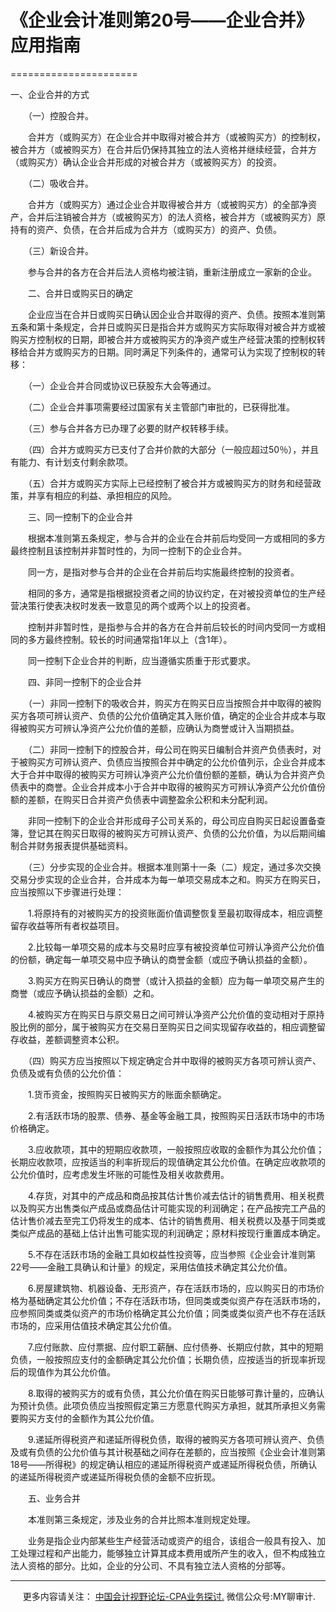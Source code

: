 ﻿# 《企业会计准则第20号——企业合并》应用指南
======================

一、企业合并的方式

　　（一）控股合并。

　　合并方（或购买方）在企业合并中取得对被合并方（或被购买方）的控制权，被合并方（或被购买方）在合并后仍保持其独立的法人资格并继续经营，合并方（或购买方）确认企业合并形成的对被合并方（或被购买方）的投资。

　　（二）吸收合并。

　　合并方（或购买方）通过企业合并取得被合并方（或被购买方）的全部净资产，合并后注销被合并方（或被购买方）的法人资格，被合并方（或被购买方）原持有的资产、负债，在合并后成为合并方（或购买方）的资产、负债。

　　（三）新设合并。

　　参与合并的各方在合并后法人资格均被注销，重新注册成立一家新的企业。

　　二、合并日或购买日的确定

　　企业应当在合并日或购买日确认因企业合并取得的资产、负债。按照本准则第五条和第十条规定，合并日或购买日是指合并方或购买方实际取得对被合并方或被购买方控制权的日期，即被合并方或被购买方的净资产或生产经营决策的控制权转移给合并方或购买方的日期。同时满足下列条件的，通常可认为实现了控制权的转移：

　　（一）企业合并合同或协议已获股东大会等通过。

　　（二）企业合并事项需要经过国家有关主管部门审批的，已获得批准。

　　（三）参与合并各方已办理了必要的财产权转移手续。

　　（四）合并方或购买方已支付了合并价款的大部分（一般应超过50％），并且有能力、有计划支付剩余款项。

　　（五）合并方或购买方实际上已经控制了被合并方或被购买方的财务和经营政策，并享有相应的利益、承担相应的风险。

　　三、同一控制下的企业合并

　　根据本准则第五条规定，参与合并的企业在合并前后均受同一方或相同的多方最终控制且该控制并非暂时性的，为同一控制下的企业合并。

　　同一方，是指对参与合并的企业在合并前后均实施最终控制的投资者。

　　相同的多方，通常是指根据投资者之间的协议约定，在对被投资单位的生产经营决策行使表决权时发表一致意见的两个或两个以上的投资者。

　　控制并非暂时性，是指参与合并的各方在合并前后较长的时间内受同一方或相同的多方最终控制。较长的时间通常指1年以上（含1年）。

　　同一控制下企业合并的判断，应当遵循实质重于形式要求。

　　四、非同一控制下的企业合并

　　（一）非同一控制下的吸收合并，购买方在购买日应当按照合并中取得的被购买方各项可辨认资产、负债的公允价值确定其入账价值，确定的企业合并成本与取得被购买方可辨认净资产公允价值的差额，应确认为商誉或计入当期损益。

　　（二）非同一控制下的控股合并，母公司在购买日编制合并资产负债表时，对于被购买方可辨认资产、负债应当按照合并中确定的公允价值列示，企业合并成本大于合并中取得的被购买方可辨认净资产公允价值份额的差额，确认为合并资产负债表中的商誉。企业合并成本小于合并中取得的被购买方可辨认净资产公允价值份额的差额，在购买日合并资产负债表中调整盈余公积和未分配利润。

　　非同一控制下的企业合并形成母子公司关系的，母公司应自购买日起设置备查簿，登记其在购买日取得的被购买方可辨认资产、负债的公允价值，为以后期间编制合并财务报表提供基础资料。

　　（三）分步实现的企业合并。根据本准则第十一条（二）规定，通过多次交换交易分步实现的企业合并，合并成本为每一单项交易成本之和。购买方在购买日，应当按照以下步骤进行处理：

　　1.将原持有的对被购买方的投资账面价值调整恢复至最初取得成本，相应调整留存收益等所有者权益项目。

　　2.比较每一单项交易的成本与交易时应享有被投资单位可辨认净资产公允价值的份额，确定每一单项交易中应予确认的商誉金额（或应予确认损益的金额）。

　　3.购买方在购买日确认的商誉（或计入损益的金额）应为每一单项交易产生的商誉（或应予确认损益的金额）之和。

　　4.被购买方在购买日与原交易日之间可辨认净资产公允价值的变动相对于原持股比例的部分，属于被购买方在交易日至购买日之间实现留存收益的，相应调整留存收益，差额调整资本公积。

　　（四）购买方应当按照以下规定确定合并中取得的被购买方各项可辨认资产、负债及或有负债的公允价值：

　　1.货币资金，按照购买日被购买方的账面余额确定。

　　2.有活跃市场的股票、债券、基金等金融工具，按照购买日活跃市场中的市场价格确定。

　　3.应收款项，其中的短期应收款项，一般按照应收取的金额作为其公允价值；长期应收款项，应按适当的利率折现后的现值确定其公允价值。在确定应收款项的公允价值时，应考虑发生坏账的可能性及相关收款费用。

　　4.存货，对其中的产成品和商品按其估计售价减去估计的销售费用、相关税费以及购买方出售类似产成品或商品估计可能实现的利润确定；在产品按完工产品的估计售价减去至完工仍将发生的成本、估计的销售费用、相关税费以及基于同类或类似产成品的基础上估计出售可能实现的利润确定；原材料按现行重置成本确定。

　　5.不存在活跃市场的金融工具如权益性投资等，应当参照《企业会计准则第22号——金融工具确认和计量》的规定，采用估值技术确定其公允价值。

　　6.房屋建筑物、机器设备、无形资产，存在活跃市场的，应以购买日的市场价格为基础确定其公允价值；不存在活跃市场，但同类或类似资产存在活跃市场的，应参照同类或类似资产的市场价格确定其公允价值；同类或类似资产也不存在活跃市场的，应采用估值技术确定其公允价值。

　　7.应付账款、应付票据、应付职工薪酬、应付债券、长期应付款，其中的短期负债，一般按照应支付的金额确定其公允价值；长期负债，应按适当的折现率折现后的现值作为其公允价值。

　　8.取得的被购买方的或有负债，其公允价值在购买日能够可靠计量的，应确认为预计负债。此项负债应当按照假定第三方愿意代购买方承担，就其所承担义务需要购买方支付的金额作为其公允价值。

　　9.递延所得税资产和递延所得税负债，取得的被购买方各项可辨认资产、负债及或有负债的公允价值与其计税基础之间存在差额的，应当按照《企业会计准则第18号——所得税》的规定确认相应的递延所得税资产或递延所得税负债，所确认的递延所得税资产或递延所得税负债的金额不应折现。

　　五、业务合并

　　本准则第三条规定，涉及业务的合并比照本准则规定处理。

　　业务是指企业内部某些生产经营活动或资产的组合，该组合一般具有投入、加工处理过程和产出能力，能够独立计算其成本费用或所产生的收入，但不构成独立法人资格的部分。比如，企业的分公司、不具有独立法人资格的分部等。

* * *

     更多内容请关注： [中国会计视野论坛-CPA业务探讨.](https://bbs.esnai.com/thread-5354530-1-3.html) 微信公众号:MY聊审计.